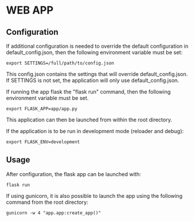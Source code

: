 # WEB APP

## Configuration
If additional configuration is needed to override the default configuration in default_config.json, then
the following environment variable must be set:

```
export SETTINGS=/full/path/to/config.json
```
This config.json contains the settings that will override default_config.json. If SETTINGS is not set, the application will only use default_config.json.

If running the app flask the "flask run" command, then the following environment variable must be set.

```
export FLASK_APP=app/app.py
```
This application can then be launched from within the root directory.

If the application is to be run in development mode (reloader and debug):

```
export FLASK_ENV=development
```

## Usage

After configuration, the flask app can be launched with:

```
flask run
```

If using gunicorn, it is also possible to launch the app using the following command from the root directory:

```
gunicorn -w 4 "app.app:create_app()"
```





